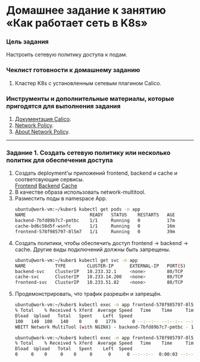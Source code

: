 # Домашнее задание к занятию «Как работает сеть в K8s»

### Цель задания

Настроить сетевую политику доступа к подам.

### Чеклист готовности к домашнему заданию

1. Кластер K8s с установленным сетевым плагином Calico.

### Инструменты и дополнительные материалы, которые пригодятся для выполнения задания

1. [Документация Calico](https://www.tigera.io/project-calico/).
2. [Network Policy](https://kubernetes.io/docs/concepts/services-networking/network-policies/).
3. [About Network Policy](https://docs.projectcalico.org/about/about-network-policy).

-----

### Задание 1. Создать сетевую политику или несколько политик для обеспечения доступа

1. Создать deployment'ы приложений frontend, backend и cache и соответсвующие сервисы.  
   [Frontend](https://github.com/Rain-m-a-n/devops-netology/blob/master/Компоненты%20Kubernetes/Home_Work(3.3)/frontend.yaml)  
   [Backend](https://github.com/Rain-m-a-n/devops-netology/blob/master/Компоненты%20Kubernetes/Home_Work(3.3)/backend.yaml)  
   [Cache](https://github.com/Rain-m-a-n/devops-netology/blob/master/Компоненты%20Kubernetes/Home_Work(3.3)/cache.yaml)  
2. В качестве образа использовать network-multitool.
3. Разместить поды в namespace App.
    ```bash
    ubuntu@work-vm:~/kuber$ kubectl get pods -n app
    NAME                        READY   STATUS    RESTARTS   AGE
    backend-7bfd89b7c7-pmtbc    1/1     Running   0          17m
    cache-bd6c58d5f-wsnfc       1/1     Running   0          16m
    frontend-578f985797-8l5m7   1/1     Running   0          39m
    ```
4. Создать политики, чтобы обеспечить доступ frontend -> backend -> cache. Другие виды подключений должны быть запрещены.
    ```bash
    ubuntu@work-vm:~/kuber$ kubectl get svc -n app
    NAME           TYPE        CLUSTER-IP      EXTERNAL-IP   PORT(S)   AGE
    backend-svc    ClusterIP   10.233.32.1     <none>        80/TCP    39m
    cache-svc      ClusterIP   10.233.14.200   <none>        80/TCP    39m
    frontend-svc   ClusterIP   10.233.51.82    <none>        80/TCP    44m
    ```
5. Продемонстрировать, что трафик разрешён и запрещён.
    ```bash
    ubuntu@work-vm:~/kuber$ kubectl exec -n app frontend-578f985797-8l5m7 -- curl 10.233.32.1
    % Total    % Received % Xferd  Average Speed   Time    Time     Time  Current
    Dload  Upload   Total   Spent    Left  Speed
    100   140  100   140    0     0   177k      0 --:--:-- --:--:-- --:--:--  136k
    WBITT Network MultiTool (with NGINX) - backend-7bfd89b7c7-pmtbc - 10.233.75.4 - HTTP: 80 , HTTPS: 443 . (Formerly praqma/network-multitool)
    
   ubuntu@work-vm:~/kuber$ kubectl exec -n app frontend-578f985797-8l5m7 -- curl 10.233.14.200
    % Total    % Received % Xferd  Average Speed   Time    Time     Time  Current
    Dload  Upload   Total   Spent    Left  Speed
    0     0    0     0    0     0      0      0 --:--:--  0:00:03 --:--:--     0
    ```
